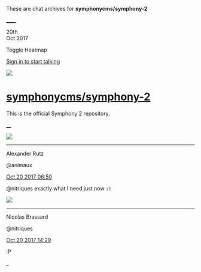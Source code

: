 These are chat archives for **symphonycms/symphony-2**

[__](/symphonycms/symphony-2/archives/2017/10/21)[__](/symphonycms/symphony-2/archives/2017/10/19)

20th  
Oct 2017

Toggle Heatmap

[Sign in to start talking](/login?action=login&button=archive-login)

![](https://avatars-02.gitter.im/group/iv/3/57542c45c43b8c601977197e?s=48)

#  [symphonycms/symphony-2](/symphonycms/symphony-2)

This is the official Symphony 2 repository.

[ __](/orgs/symphonycms/rooms "More symphonycms rooms")

![](https://avatars2.githubusercontent.com/u/446874?v=4&s=30)

____

Alexander Rutz

@animaux

[Oct 20 2017
06:50](https://gitter.im/symphonycms/symphony-2?at=59e99cbb5c40c1ba79c35f45)

@nitriques exactly what I need just now `:)`

![](https://avatars1.githubusercontent.com/u/771169?v=4&s=30)

____

Nicolas Brassard

@nitriques

[Oct 20 2017
14:29](https://gitter.im/symphonycms/symphony-2?at=59ea082f8808bed73d08f453)

:P

_


